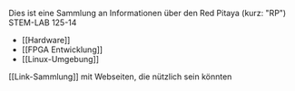 Dies ist eine Sammlung an Informationen über den Red Pitaya (kurz: "RP") STEM-LAB 125-14

- [[Hardware]]
- [[FPGA Entwicklung]]
- [[Linux-Umgebung]]

[[Link-Sammlung]] mit Webseiten, die nützlich sein könnten